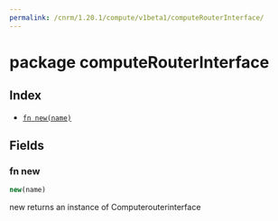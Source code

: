 ```yaml
---
permalink: /cnrm/1.20.1/compute/v1beta1/computeRouterInterface/
---
```


# package computeRouterInterface



## Index

* [`fn new(name)`](#fn-new)

## Fields

### fn new

```ts
new(name)
```

new returns an instance of Computerouterinterface